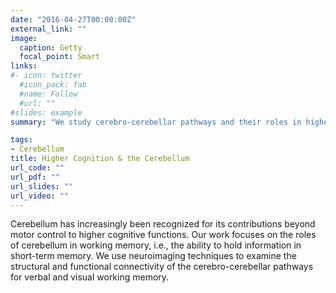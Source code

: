 ```yaml
---
date: "2016-04-27T00:00:00Z"
external_link: ""
image:
  caption: Getty
  focal_point: Smart
links:
#- icon: twitter
  #icon_pack: fab
  #name: Follow
  #url: ""
#slides: example
summary: "We study cerebro-cerebellar pathways and their roles in higher cognition."

tags:
- Cerebellum
title: Higher Cognition & the Cerebellum 
url_code: ""
url_pdf: ""
url_slides: ""
url_video: ""
---
```


Cerebellum has increasingly been recognized for its contributions beyond motor control to higher cognitive functions. Our work focuses on the roles of cerebellum in working memory, i.e., the ability to hold information in short-term memory. We use neuroimaging techniques to examine the structural and functional connectivity of the cerebro-cerebellar pathways for verbal and visual working memory.  